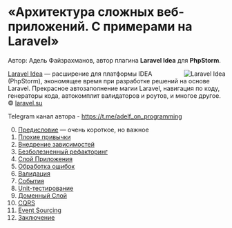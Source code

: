 # «Архитектура сложных веб-приложений. С примерами на Laravel»

Автор: Адель Файзрахманов, автор плагина **Laravel Idea** для **PhpStorm**.

[<img align="right" src="https://laravel-idea.com/img/big_logo.png" title="Laravel Idea"/>](https://laravel-idea.com/?utm_medium=book&utm_source=book_architecture&utm_campaign=link_in_description) [Laravel Idea](https://laravel-idea.com/?utm_medium=book&utm_source=book_architecture&utm_campaign=link_in_description) — расширение для платформы IDEA (PhpStorm), экономящее время при разработке решений на основе Laravel. Прекрасное автозаполнение магии Laravel, навигация по коду, генераторы кода, автокомплит валидаторов и роутов, и многое другое. © [laravel.su](https://laravel.su)

Telegram канал автора - https://t.me/adelf_on_programming

0. [Предисловие](manuscript/0-intro.md) — очень короткое, но важное
1. [Плохие привычки](manuscript/1-bad-habits.md)
2. [Внедрение зависимостей](manuscript/2-di.md)
3. [Безболезненный рефакторинг](manuscript/3-painless-refactoring.md)
4. [Слой Приложения](manuscript/4-application-layer.md)
5. [Обработка ошибок](manuscript/5-error-handling.md)
6. [Валидация](manuscript/6-validation.md)
7. [События](manuscript/7-events.md)
8. [Unit-тестирование](manuscript/8-unit-test.md)
9. [Доменный Слой](manuscript/9-domain-layer.md)
10. [CQRS](manuscript/10-cqrs.md)
11. [Event Sourcing](manuscript/11-es.md)
12. [Заключение](manuscript/12-end.md)
